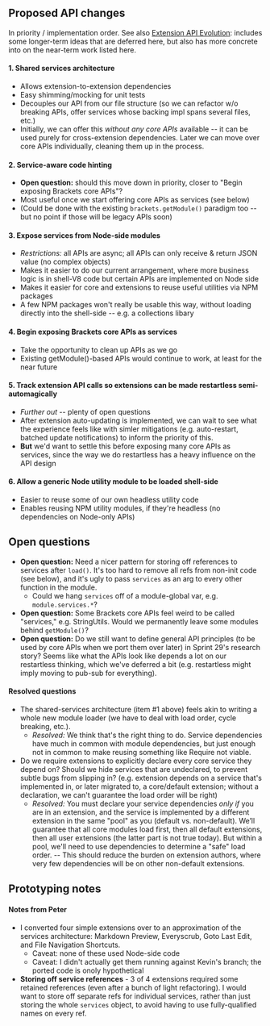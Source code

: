 ## Proposed API changes

In priority / implementation order. See also [Extension API Evolution](Extensions2): includes some longer-term ideas that are deferred here, but also has more concrete into on the near-term work listed here.

#### 1. Shared services architecture
* Allows extension-to-extension dependencies
* Easy shimming/mocking for unit tests
* Decouples our API from our file structure (so we can refactor w/o breaking APIs, offer services whose backing impl spans several files, etc.)
* Initially, we can offer this _without any core APIs_ available -- it can be used purely for cross-extension dependencies. Later we can move over core APIs individually, cleaning them up in the process.

#### 2. Service-aware code hinting
* **Open question:** should this move down in priority, closer to "Begin exposing Brackets core APIs"?
* Most useful once we start offering core APIs as services (see below)
* (Could be done with the existing `brackets.getModule()` paradigm too -- but no point if those will be legacy APIs soon)

#### 3. Expose services from Node-side modules
* _Restrictions:_ all APIs are async; all APIs can only receive & return JSON value (no complex objects)
* Makes it easier to do our current arrangement, where more business logic is in shell-V8 code but certain APIs are implemented on Node side
* Makes it easier for core and extensions to reuse useful utilities via NPM packages
* A few NPM packages won't really be usable this way, without loading directly into the shell-side -- e.g. a collections libary

#### 4. Begin exposing Brackets core APIs as services
* Take the opportunity to clean up APIs as we go
* Existing getModule()-based APIs would continue to work, at least for the near future

#### 5. Track extension API calls so extensions can be made restartless semi-automagically
* _Further out_ -- plenty of open questions
* After extension auto-updating is implemented, we can wait to see what the experience feels like with simler mitigations (e.g. auto-restart, batched update notifications) to inform the priority of this.
* **But** we'd want to settle this before exposing many core APIs as services, since the way we do restartless has a heavy influence on the API design

#### 6. Allow a generic Node utility module to be loaded shell-side
* Easier to reuse some of our own headless utility code
* Enables reusing NPM utility modules, if they're headless (no dependencies on Node-only APIs)

## Open questions

* **Open question:** Need a nicer pattern for storing off references to services after `load()`. It's too hard to remove all refs from non-init code (see below), and it's ugly to pass `services` as an arg to every other function in the module.
    * Could we hang `services` off of a module-global var, e.g. `module.services.*`?
* **Open question:** Some Brackets core APIs feel weird to be called "services," e.g. StringUtils. Would we permanently leave some modules behind `getModule()`?
* **Open question:** Do we still want to define general API principles (to be used by core APIs when we port them over later) in Sprint 29's research story? Seems like what the APIs look like depends a lot on our restartless thinking, which we've deferred a bit (e.g. restartless might imply moving to pub-sub for everything).

#### Resolved questions

* The shared-services architecture (item #1 above) feels akin to writing a whole new module loader (we have to deal with load order, cycle breaking, etc.).
    * _Resolved:_ We think that's the right thing to do. Service dependencies have much in common with module dependencies, but just enough not in common to make reusing something like Require not viable.
* Do we require extensions to explicitly declare every core service they depend on?  Should we hide services that are undeclared, to prevent subtle bugs from slipping in? (e.g. extension depends on a service that's implemented in, or later migrated to, a core/default extension; without a declaration, we can't guarantee the load order will be right)
    * _Resolved:_ You must declare your service dependencies _only if_ you are in an extension, and the service is implemented by a different extension in the same "pool" as you (default vs. non-default). We’ll guarantee that all core modules load first, then all default extensions, then all user extensions (the latter part is not true today).  But within a pool, we'll need to use dependencies to determine a "safe" load order. -- This should reduce the burden on extension authors, where very few dependencies will be on other non-default extensions.

## Prototyping notes

#### Notes from Peter
* I converted four simple extensions over to an approximation of the services architecture: Markdown Preview, Everyscrub, Goto Last Edit, and File Navigation Shortcuts.
    * Caveat: none of these used Node-side code
    * Caveat: I didn't actually get them running against Kevin's branch; the ported code is onoly hypothetical
* **Storing off service references** - 3 of 4 extensions required some retained references (even after a bunch of light refactoring). I would want to store off separate refs for individual services, rather than just storing the whole `services` object, to avoid having to use fully-qualified names on every ref.